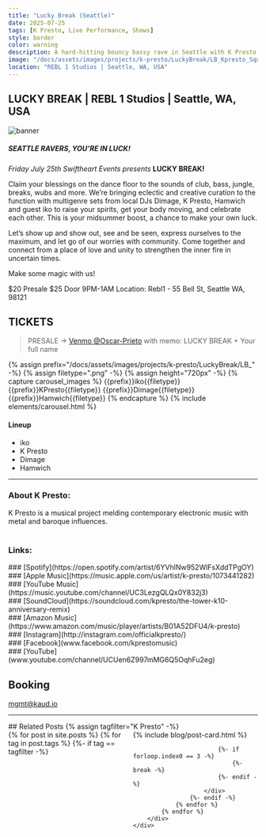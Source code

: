 ```yaml
---
title: "Lucky Break (Seattle)"
date: 2025-07-25
tags: [K Presto, Live Performance, Shows]
style: border
color: warning
description: A hard-hitting bouncy bassy rave in Seattle with K Presto and friends!
image: "/docs/assets/images/projects/k-presto/LuckyBreak/LB_Kpresto_Square.png"
location: "REBL 1 Studios | Seattle, WA, USA"
---
```


## LUCKY BREAK | REBL 1 Studios | Seattle, WA, USA

<img src="/docs/assets/images/projects/k-presto/LuckyBreak/Banner.png" alt="banner">

##### SEATTLE RAVERS, YOU’RE IN LUCK!

*Friday July 25th Swiftheart Events presents* **LUCKY BREAK!**

Claim your blessings on the dance floor to the sounds of club, bass, jungle, breaks, wubs and more. We’re bringing eclectic and creative curation to the function with multigenre sets from local DJs Dimage, K Presto, Hamwich and guest iko to raise your spirits, get your body moving, and celebrate each other. This is your midsummer boost, a chance to make your own luck.

Let’s show up and show out, see and be seen, express ourselves to the maximum, and let go of our worries with community. Come together and connect from a place of love and unity to strengthen the inner fire in uncertain times. 

Make some magic with us!

$20 Presale
$25 Door
9PM-1AM
Location: Rebl1 - 55 Bell St, Seattle WA, 98121

## TICKETS
> PRESALE -> [Venmo @Oscar-Prieto](https://venmo.com/Oscar-Prieto?txn=pay&amount=20) with memo: LUCKY BREAK + Your full name

<div row markdown=1>
{% assign prefix="/docs/assets/images/projects/k-presto/LuckyBreak/LB_" -%}
{% assign filetype=".png" -%}
{% assign height="720px" -%}
{% capture carousel_images %}
{{prefix}}iko{{filetype}}
{{prefix}}KPresto{{filetype}}
{{prefix}}Dimage{{filetype}}
{{prefix}}Hamwich{{filetype}}
{% endcapture %}
{% include elements/carousel.html %}
</div>

#### Lineup
- iko
- K Presto
- Dimage
- Hamwich

<hr>

### About K Presto:
K Presto is a musical project melding contemporary electronic music with metal and baroque influences.<br><br>

### Links:
<div class="row" markdown="1">
<div class="col" markdown="1">
### [Spotify](https://open.spotify.com/artist/6YVhlNw952WlFsXddTPgOY)
</div>

<div class="col" markdown="1">
### [Apple Music](https://music.apple.com/us/artist/k-presto/1073441282)
</div>

<div class="col" markdown="1">
### [YouTube Music](https://music.youtube.com/channel/UC3LezgQLQx0Y832j3)
</div>

<div class="col" markdown="1">
### [SoundCloud](https://soundcloud.com/kpresto/the-tower-k10-anniversary-remix)
</div>
</div>

<div class="row" markdown="1">
<div class="col" markdown="1">
### [Amazon Music](https://www.amazon.com/music/player/artists/B01A52DFU4/k-presto)
</div>

<div class="col" markdown="1">
### [Instagram](http://instagram.com/officialkpresto/)
</div>

<div class="col" markdown="1">
### [Facebook](www.facebook.com/kprestomusic)
</div>

<div class="col" markdown="1">
### [YouTube](www.youtube.com/channel/UCUen6Z997mMG6Q5OqhFu2eg)
</div>
</div>

## Booking
[mgmt@kaud.io](mailto:mgmt@kaud.io)

<hr>
## Related Posts
{% assign tagfilter="K Presto" -%}
<div style="max-width: 1fr">
    <div class="row">
        <div class="container-fluid" style="display: grid; grid-template-columns: repeat(auto-fit, minmax(200px, 1fr));">
            {% for post in site.posts %}
                {% for tag in post.tags %}
                    {%- if tag == tagfilter -%}
                        <div class="col pl-1 pr-1">
                            {% include blog/post-card.html %}

                            {%- if forloop.index0 == 3 -%}
                                {%- break -%}
                            {%- endif -%}
                        </div>
                    {%- endif -%}
                {% endfor %}
            {% endfor %}
        </div>
    </div>
</div>